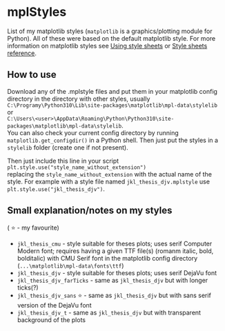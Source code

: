# mplStyles
List of my matplotlib styles (`matplotlib` is a graphics/plotting module for Python). All of these were based on the default matplotlib style. For more information on matplotlib styles see [Using style sheets](https://matplotlib.org/stable/users/explain/customizing.html#customizing-with-style-sheets) or [Style sheets reference](https://matplotlib.org/stable/gallery/style_sheets/style_sheets_reference.html).

## How to use
Download any of the .mplstyle files and put them in your matplotlib config directory in the directory with other styles, usually\
`C:\Programy\Python310\Lib\site-packages\matplotlib\mpl-data\stylelib`\
or\
`C:\Users\<user>\AppData\Roaming\Python\Python310\site-packages\matplotlib\mpl-data\stylelib`.\
You can also check your current config directory by running `matplotlib.get_configdir()` in a Python shell. Then just put the styles in a `stylelib` folder  (create one if not present).

Then just include this line in your script\
`plt.style.use("style_name_without_extension")`\
replacing the `style_name_without_extension` with the actual name of the style. For example with a style file named `jkl_thesis_djv.mplstyle` use\
`plt.style.use("jkl_thesis_djv")`.

## Small explanation/notes on my styles
( :star: - my favourite)
- `jkl_thesis_cmu` - style suitable for theses plots; uses serif Computer Modern font; requires having a given TTF file(s) (romanm italic, bold, bolditalic) with CMU Serif font in the matplotlib config directory (`...\matplotlib\mpl-data\fonts\ttf`)
- `jkl_thesis_djv` - style suitable for theses plots; uses serif DejaVu font
- `jkl_thesis_djv_farTicks` - same as `jkl_thesis_djv` but with longer ticks(?)
- `jkl_thesis_djv_sans` :star: - same as `jkl_thesis_djv` but with sans serif version of the DejaVu font
- `jkl_thesis_djv_t` - same as `jkl_thesis_djv` but with transparent background of the plots
